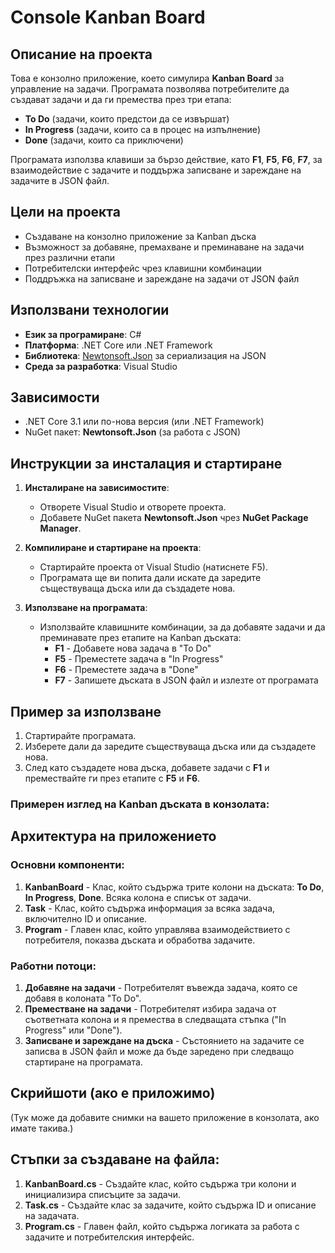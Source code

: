 # Console Kanban Board

## Описание на проекта

Това е конзолно приложение, което симулира **Kanban Board** за управление на задачи. Програмата позволява потребителите да създават задачи и да ги премества през три етапа:
- **To Do** (задачи, които предстои да се извършат)
- **In Progress** (задачи, които са в процес на изпълнение)
- **Done** (задачи, които са приключени)

Програмата използва клавиши за бързо действие, като **F1**, **F5**, **F6**, **F7**, за взаимодействие с задачите и поддържа записване и зареждане на задачите в JSON файл.

## Цели на проекта
- Създаване на конзолно приложение за Kanban дъска
- Възможност за добавяне, премахване и преминаване на задачи през различни етапи
- Потребителски интерфейс чрез клавишни комбинации
- Поддръжка на записване и зареждане на задачи от JSON файл

## Използвани технологии
- **Език за програмиране**: C#
- **Платформа**: .NET Core или .NET Framework
- **Библиотека**: [Newtonsoft.Json](https://www.nuget.org/packages/Newtonsoft.Json/) за сериализация на JSON
- **Среда за разработка**: Visual Studio

## Зависимости
- .NET Core 3.1 или по-нова версия (или .NET Framework)
- NuGet пакет: **Newtonsoft.Json** (за работа с JSON)

## Инструкции за инсталация и стартиране

1. **Инсталиране на зависимостите**:
   - Отворете Visual Studio и отворете проекта.
   - Добавете NuGet пакета **Newtonsoft.Json** чрез **NuGet Package Manager**.

2. **Компилиране и стартиране на проекта**:
   - Стартирайте проекта от Visual Studio (натиснете F5).
   - Програмата ще ви попита дали искате да заредите съществуваща дъска или да създадете нова.

3. **Използване на програмата**:
   - Използвайте клавишните комбинации, за да добавяте задачи и да преминавате през етапите на Kanban дъската:
     - **F1** - Добавете нова задача в "To Do"
     - **F5** - Преместете задача в "In Progress"
     - **F6** - Преместете задача в "Done"
     - **F7** - Запишете дъската в JSON файл и излезте от програмата

## Пример за използване
1. Стартирайте програмата.
2. Изберете дали да заредите съществуваща дъска или да създадете нова.
3. След като създадете нова дъска, добавете задачи с **F1** и премествайте ги през етапите с **F5** и **F6**.

### Примерен изглед на Kanban дъската в конзолата:



## Архитектура на приложението

### Основни компоненти:
1. **KanbanBoard** - Клас, който съдържа трите колони на дъската: **To Do**, **In Progress**, **Done**. Всяка колона е списък от задачи.
2. **Task** - Клас, който съдържа информация за всяка задача, включително ID и описание.
3. **Program** - Главен клас, който управлява взаимодействието с потребителя, показва дъската и обработва задачите.

### Работни потоци:
1. **Добавяне на задачи** - Потребителят въвежда задача, която се добавя в колоната "To Do".
2. **Преместване на задачи** - Потребителят избира задача от съответната колона и я премества в следващата стъпка ("In Progress" или "Done").
3. **Записване и зареждане на дъска** - Състоянието на задачите се записва в JSON файл и може да бъде заредено при следващо стартиране на програмата.

## Скрийшоти (ако е приложимо)
(Тук може да добавите снимки на вашето приложение в конзолата, ако имате такива.)

## Стъпки за създаване на файла:
1. **KanbanBoard.cs** - Създайте клас, който съдържа три колони и инициализира списъците за задачи.
2. **Task.cs** - Създайте клас за задачите, който съдържа ID и описание на задачата.
3. **Program.cs** - Главен файл, който съдържа логиката за работа с задачите и потребителския интерфейс.

